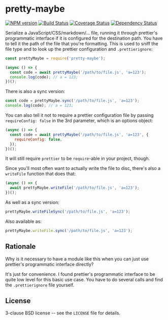 # pretty-maybe

[![NPM version](https://badge.fury.io/js/pretty-maybe.svg)](http://badge.fury.io/js/pretty-maybe)
[![Build Status](https://travis-ci.org/papandreou/pretty-maybe.svg?branch=master)](https://travis-ci.org/papandreou/pretty-maybe)
[![Coverage Status](https://coveralls.io/repos/papandreou/pretty-maybe/badge.svg)](https://coveralls.io/r/papandreou/pretty-maybe)
[![Dependency Status](https://david-dm.org/papandreou/pretty-maybe.svg)](https://david-dm.org/papandreou/pretty-maybe)

Serialize a JavaScript/CSS/markdown/... file, running it through prettier's
programmatic interface if it is configured for the destination path. You have to
tell it the path of the file that you're formatting. This is used to sniff the
file type and to look up the prettier configuration and `.prettierignore`:

```js
const prettyMaybe = require('pretty-maybe');

(async () => {
  const code = await prettyMaybe('/path/to/file.js', 'a=123');
  console.log(code); // a = 123;
})();
```

There is also a sync version:

```js
const code = prettyMaybe.sync('/path/to/file.js', 'a=123');
console.log(code); // a = 123;
```

You can also tell it not to require a prettier configuration file by passing
`requireConfig: false` in the 3rd parameter, which is an options object:

```js
(async () => {
  const code = await prettyMaybe('/path/to/file.js', 'a=123', {
    requireConfig: false,
  });
})();
```

It will still require `prettier` to be `require`-able in your project, though.

Since you'll most often want to actually write the file to disc, there's also a `writeFile` function that does that:

```js
(async () => {
  await prettyMaybe.writeFile('/path/to/file.js', 'a=123');
})();
```

As well as a sync version:

```js
prettyMaybe.writeFileSync('/path/to/file.js', 'a=123');
```

Also available as:

```js
prettyMaybe.writeFile.sync('/path/to/file.js', 'a=123');
```

## Rationale

Why is it necessary to have a module like this when you can just use prettier's
programmatic interface directly?

It's just for convenience. I found prettier's programmatic interface to be quite
low level for this basic use case. You have to do several calls and find the
`.prettierignore` file yourself.

## License

3-clause BSD license -- see the `LICENSE` file for details.
